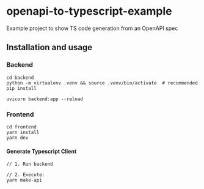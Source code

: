 # openapi-to-typescript-example

Example project to show TS code generation from an OpenAPI spec

## Installation and usage

### Backend

```shell
cd backend
python -m virtualenv .venv && source .venv/bin/activate  # recommended
pip install

uvicorn backend:app --reload
```

### Frontend

```shell
cd frontend
yarn install
yarn dev
```

#### Generate Typescript Client 

```shell
// 1. Run backend

// 2. Execute:
yarn make-api
```
